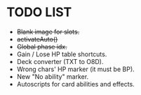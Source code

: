 TODO LIST
=========

* ~~Blank image for slots.~~
* ~~activateAuto()~~
* ~~Global phase idx.~~
* Gain / Lose HP table shortcuts.
* Deck converter (TXT to O8D).
* Wrong chars' HP marker (it must be BP).
* New "No ability" marker.
* Autoscripts for card abilities and effects.